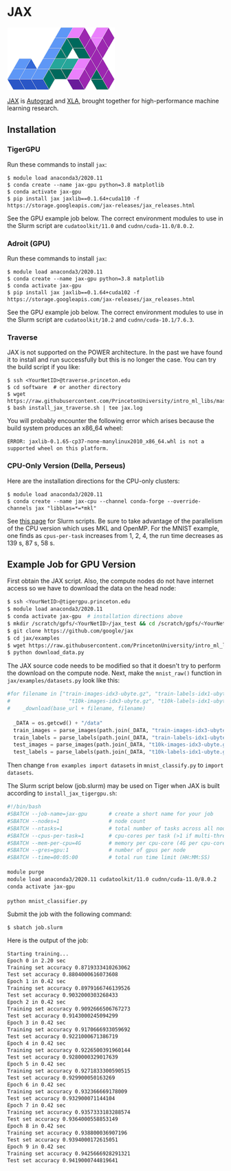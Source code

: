 # JAX

<img src="https://raw.githubusercontent.com/google/jax/master/images/jax_logo_250px.png" alt="logo"></img>

[JAX](https://github.com/google/jax) is [Autograd](https://github.com/hips/autograd) and [XLA](https://www.tensorflow.org/xla), brought
together for high-performance machine learning research.

## Installation

### TigerGPU

Run these commands to install `jax`:

```
$ module load anaconda3/2020.11
$ conda create --name jax-gpu python=3.8 matplotlib
$ conda activate jax-gpu
$ pip install jax jaxlib==0.1.64+cuda110 -f https://storage.googleapis.com/jax-releases/jax_releases.html
```

See the GPU example job below. The correct environment modules to use in the Slurm script are `cudatoolkit/11.0` and `cudnn/cuda-11.0/8.0.2`.

### Adroit (GPU)

Run these commands to install `jax`:

```
$ module load anaconda3/2020.11
$ conda create --name jax-gpu python=3.8 matplotlib
$ conda activate jax-gpu
$ pip install jax jaxlib==0.1.64+cuda102 -f https://storage.googleapis.com/jax-releases/jax_releases.html
```

See the GPU example job below. The correct environment modules to use in the Slurm script are `cudatoolkit/10.2` and `cudnn/cuda-10.1/7.6.3`.

### Traverse

JAX is not supported on the POWER architecture. In the past we have found it to install and run successfully but this is no longer the case. You can try the build script if you like:

```
$ ssh <YourNetID>@traverse.princeton.edu
$ cd software  # or another directory
$ wget https://raw.githubusercontent.com/PrincetonUniversity/intro_ml_libs/master/jax/install_jax_traverse.sh
$ bash install_jax_traverse.sh | tee jax.log
```

You will probably encounter the following error which arises because the build system produces an x86_64 wheel:

```
ERROR: jaxlib-0.1.65-cp37-none-manylinux2010_x86_64.whl is not a supported wheel on this platform.
```

### CPU-Only Version (Della, Perseus)

Here are the installation directions for the CPU-only clusters:

```
$ module load anaconda3/2020.11
$ conda create --name jax-cpu --channel conda-forge --override-channels jax "libblas=*=*mkl"
```

See [this page](https://researchcomputing.princeton.edu/python) for Slurm scripts. Be sure to take advantage of the parallelism of the CPU version which uses MKL and OpenMP. For the MNIST example, one finds as `cpus-per-task` increases from 1, 2, 4, the run time decreases as 139 s, 87 s, 58 s.

## Example Job for GPU Version

First obtain the JAX script. Also, the compute nodes do not have internet access so we have to download the data on the head node:

```bash
$ ssh <YourNetID>@tigergpu.princeton.edu
$ module load anaconda3/2020.11
$ conda activate jax-gpu  # installation directions above
$ mkdir /scratch/gpfs/<YourNetID>/jax_test && cd /scratch/gpfs/<YourNetID>/jax_test
$ git clone https://github.com/google/jax
$ cd jax/examples
$ wget https://raw.githubusercontent.com/PrincetonUniversity/intro_ml_libs/master/jax/download_data.py
$ python download_data.py
```

The JAX source code needs to be modified so that it doesn't try to perform the download on the compute node. Next, make the `mnist_raw()` function in `jax/examples/datasets.py` look like this:

```python
#for filename in ["train-images-idx3-ubyte.gz", "train-labels-idx1-ubyte.gz",
#                   "t10k-images-idx3-ubyte.gz", "t10k-labels-idx1-ubyte.gz"]:
#    _download(base_url + filename, filename)
 
  _DATA = os.getcwd() + "/data"
  train_images = parse_images(path.join(_DATA, "train-images-idx3-ubyte.gz"))
  train_labels = parse_labels(path.join(_DATA, "train-labels-idx1-ubyte.gz"))
  test_images = parse_images(path.join(_DATA, "t10k-images-idx3-ubyte.gz"))
  test_labels = parse_labels(path.join(_DATA, "t10k-labels-idx1-ubyte.gz"))
```

Then change `from examples import datasets` in `mnist_classify.py` to `import datasets`.

The Slurm script below (job.slurm) may be used on Tiger when JAX is built according to `install_jax_tigergpu.sh`:

```bash
#!/bin/bash
#SBATCH --job-name=jax-gpu       # create a short name for your job
#SBATCH --nodes=1                # node count
#SBATCH --ntasks=1               # total number of tasks across all nodes
#SBATCH --cpus-per-task=1        # cpu-cores per task (>1 if multi-threaded tasks)
#SBATCH --mem-per-cpu=4G         # memory per cpu-core (4G per cpu-core is default)
#SBATCH --gres=gpu:1             # number of gpus per node
#SBATCH --time=00:05:00          # total run time limit (HH:MM:SS)

module purge
module load anaconda3/2020.11 cudatoolkit/11.0 cudnn/cuda-11.0/8.0.2
conda activate jax-gpu

python mnist_classifier.py
```

Submit the job with the following command:

```
$ sbatch job.slurm
```

Here is the output of the job:

```
Starting training...
Epoch 0 in 2.20 sec
Training set accuracy 0.8719333410263062
Test set accuracy 0.8804000616073608
Epoch 1 in 0.42 sec
Training set accuracy 0.8979166746139526
Test set accuracy 0.9032000303268433
Epoch 2 in 0.42 sec
Training set accuracy 0.9092666506767273
Test set accuracy 0.9143000245094299
Epoch 3 in 0.42 sec
Training set accuracy 0.9170666933059692
Test set accuracy 0.9221000671386719
Epoch 4 in 0.42 sec
Training set accuracy 0.9226500391960144
Test set accuracy 0.9280000329017639
Epoch 5 in 0.42 sec
Training set accuracy 0.9271833300590515
Test set accuracy 0.929900050163269
Epoch 6 in 0.42 sec
Training set accuracy 0.932366669178009
Test set accuracy 0.932900071144104
Epoch 7 in 0.42 sec
Training set accuracy 0.9357333183288574
Test set accuracy 0.9364000558853149
Epoch 8 in 0.42 sec
Training set accuracy 0.938800036907196
Test set accuracy 0.9394000172615051
Epoch 9 in 0.42 sec
Training set accuracy 0.9425666928291321
Test set accuracy 0.9419000744819641
```
